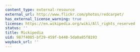 ```yaml
---
content_type: external-resource
external_url: http://www.flickr.com/photos/redcarpet/
has_external_license_warning: true
license: https://en.wikipedia.org/wiki/All_rights_reserved
status: ''
title: Mickipedia
uid: 987f4085-bf29-459f-b440-5da0a85f8193
wayback_url: ''
---
```

